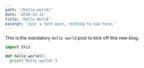 ```yaml
---
path: '/hello-world/'
date: '2018-12-21'
title: 'Hello World'
excerpt: 'Just a test post, nothing to see here.'
---
```


This is the mandatory `hello world` post to kick off this new blog.

```py
import this

def hello_world():
  print('Hello world!')
```
